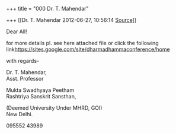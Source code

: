 +++
title = "000 Dr. T. Mahendar"

+++
[[Dr. T. Mahendar	2012-06-27, 10:56:14 [Source](https://groups.google.com/g/bvparishat/c/_4U0TQNiXgc)]]



Dear All!  

for more details pl. see here attached file or click the following link<https://sites.google.com/site/dharmadhammaconference/home>  

  

  

with regards-  

Dr. T. Mahendar,  
    Asst. Professor

Mukta Swadhyaya Peetham  
Rashtriya Sanskrit Sansthan,

(Deemed University Under MHRD, GOI)  
New Delhi.

095552 43989

  

  
  
  

